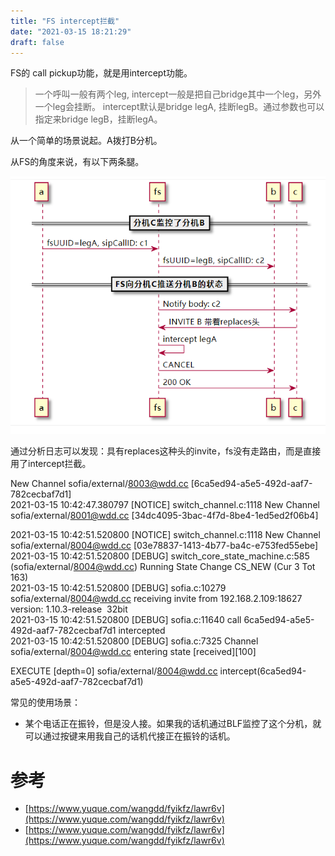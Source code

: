 ```yaml
---
title: "FS intercept拦截"
date: "2021-03-15 18:21:29"
draft: false
---
```

FS的 call pickup功能，就是用intercept功能。

> 一个呼叫一般有两个leg,  intercept一般是把自己bridge其中一个leg，另外一个leg会挂断。
> intercept默认是bridge legA, 挂断legB。通过参数也可以指定来bridge legB，挂断legA。


从一个简单的场景说起。A拨打B分机。

从FS的角度来说，有以下两条腿。

![](2022-12-03-15-52-13.png)

通过分析日志可以发现：具有replaces这种头的invite，fs没有走路由，而是直接用了intercept拦截。

New Channel sofia/external/8003@wdd.cc [6ca5ed94-a5e5-492d-aaf7-782cecbaf7d1]<br />2021-03-15 10:42:47.380797 [NOTICE] switch_channel.c:1118 New Channel sofia/external/8001@wdd.cc [34dc4095-3bac-4f7d-8be4-1ed5ed2f06b4]


2021-03-15 10:42:51.520800 [NOTICE] switch_channel.c:1118 New Channel sofia/external/8004@wdd.cc [03e78837-1413-4b77-ba4c-e753fed55ebe]<br />2021-03-15 10:42:51.520800 [DEBUG] switch_core_state_machine.c:585 (sofia/external/8004@wdd.cc) Running State Change CS_NEW (Cur 3 Tot 163)<br />2021-03-15 10:42:51.520800 [DEBUG] sofia.c:10279 sofia/external/8004@wdd.cc receiving invite from 192.168.2.109:18627 version: 1.10.3-release  32bit<br />2021-03-15 10:42:51.520800 [DEBUG] sofia.c:11640 call 6ca5ed94-a5e5-492d-aaf7-782cecbaf7d1 intercepted<br />2021-03-15 10:42:51.520800 [DEBUG] sofia.c:7325 Channel sofia/external/8004@wdd.cc entering state [received][100]

EXECUTE [depth=0] sofia/external/8004@wdd.cc intercept(6ca5ed94-a5e5-492d-aaf7-782cecbaf7d1)

常见的使用场景：

- 某个电话正在振铃，但是没人接。如果我的话机通过BLF监控了这个分机，就可以通过按键来用我自己的话机代接正在振铃的话机。


<a name="uD7he"></a>
# 参考

- [https://www.yuque.com/wangdd/fyikfz/lawr6v](https://www.yuque.com/wangdd/fyikfz/lawr6v)
- [https://www.yuque.com/wangdd/fyikfz/lawr6v](https://www.yuque.com/wangdd/fyikfz/lawr6v)



